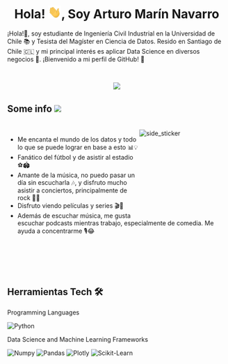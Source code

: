 <br>

<h1 align="center">Hola! <img src="https://raw.githubusercontent.com/ABSphreak/ABSphreak/master/gifs/Hi.gif" width="30px">, Soy Arturo Marín Navarro </h1>

¡Hola!👋, soy estudiante de Ingeniería Civil Industrial en la Universidad de Chile 📚 y Tesista del Magíster en Ciencia de Datos. Resido en Santiago de Chile 🇨🇱 y mi principal interés es aplicar Data Science en diversos negocios 💼. ¡Bienvenido a mi perfil de GitHub! 🚀
</div>
<br>

<p align="center">
    <a href="https://www.linkedin.com/in/arturo-marín-navarro">
        <img src="https://img.shields.io/badge/LinkedIn-0077B5?style=for-the-badge&logo=linkedin&logoColor=white"/>
    </a>
</p>

## Some info <img src="https://www.fightersgeneration.com/characters/dio-super.gif" width="30px">

<br>

<img align="right" width=200px height=200px alt="side_sticker" src="https://giphy.com/gifs/hollywoodsuite-waynes-world-3o6ZtjUZAD5Lf0QFLW" />

- Me encanta el mundo de los datos y todo lo que se puede lograr en base a esto 📊💡
- Fanático del fútbol y de asistir al estadio ⚽🏟️
- Amante de la música, no puedo pasar un día sin escucharla 🎶, y disfruto mucho asistir a conciertos, principalmente de rock 🎸🤘
- Disfruto viendo películas y series 🎬🍿
- Además de escuchar música, me gusta escuchar podcasts mientras trabajo, especialmente de comedia. Me ayuda a concentrarme 🎙️😂

<br>
<br>


<br>
<br>

## Herramientas Tech 🛠️

Programming Languages

![Python](https://img.shields.io/badge/Python-FFD43B?style=flat-square&logo=python&logoColor=blue)

Data Science and Machine Learning Frameworks

![Numpy](https://img.shields.io/badge/Numpy-777BB4?style=flat-square&logo=numpy&logoColor=white])
![Pandas](https://img.shields.io/badge/Pandas-2C2D72?style=flat-square&logo=pandas&logoColor=white])
![Plotly](https://img.shields.io/badge/Plotly-239120?style=flat-square&logo=plotly&logoColor=white])
![Scikit-Learn](https://img.shields.io/badge/scikit_learn-F7931E?style=flat-square&logo=scikit-learn&logoColor=white])
